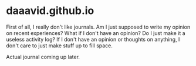 # daaavid.github.io

First of all, I really don't like journals. Am I just supposed to write my opinion on recent experiences? What if I don't have an opinion? Do I just make it a useless activity log? If I don't have an opinion or thoughts on anything, I don't care to just make stuff up to fill space.

Actual journal coming up later.
